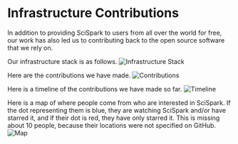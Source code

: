 Infrastructure Contributions
====

In addition to providing SciSpark to users from all over the world for free, our work has also led us to contributing back to the open source software that we rely on.

Our infrastructure stack is as follows.
![Infrastructure Stack](https://github.com/valeriearoth/scisparkWiki/blob/master/images/infrastructurestack.png)

Here are the contributions we have made.
![Contributions](https://github.com/valeriearoth/scisparkWiki/blob/master/images/allcontributions.png)

Here is a timeline of the contributions we have made so far.
![Timeline](https://github.com/valeriearoth/scisparkWiki/blob/master/images/timeline.png)

Here is a map of where people come from who are interested in SciSpark. If the dot representing them is blue, they are watching SciSpark and/or have starred it, and if their dot is red, they have only starred it. This is missing about 10 people, because their locations were not specified on GitHub.
![Map](https://github.com/valeriearoth/scisparkWiki/blob/master/images/usermap.png)
